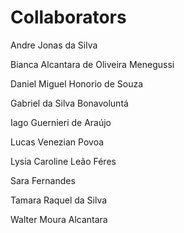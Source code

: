 # Collaborators

Andre Jonas da Silva

Bianca Alcantara de Oliveira Menegussi

Daniel Miguel Honorio de Souza

Gabriel da Silva Bonavoluntá

Iago Guernieri de Araújo

Lucas Venezian Povoa

Lysia Caroline Leão Féres

Sara Fernandes

Tamara Raquel da Silva

Walter Moura Alcantara


